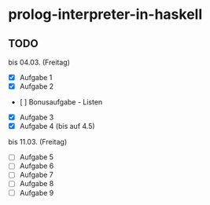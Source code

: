 # prolog-interpreter-in-haskell

## TODO
bis 04.03. (Freitag)
- [x] Aufgabe 1 
- [x] Aufgabe 2
- [ ] Bonusaufgabe - Listen
- [x] Aufgabe 3
- [x] Aufgabe 4 (bis auf 4.5)

bis 11.03. (Freitag)
- [ ] Aufgabe 5
- [ ] Aufgabe 6
- [ ] Aufgabe 7
- [ ] Aufgabe 8
- [ ] Aufgabe 9
